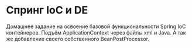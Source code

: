 <h1>Спринг IoC и DE</h1>
Домашнее задание на освоение базовой функциональности Spring IoC контейнеров. Подъём ApplicationContext через файлы xml и Java. А так же добавление своего собственного BeanPostProcessor.
